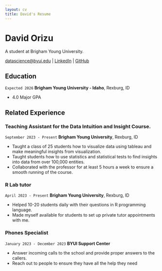 ```yaml
---
layout: cv
title: David's Resume
---
```

# David Orizu
A student at Brigham Young University.

<div id="webaddress">
<a href="datascience@byui.edu">datascience@byui.edu</a>
| <a href="https://www.linkedin.com/in/david-orizu-935508248/">LinkedIn</a>
| <a href="https://github.com/byuids-resumes">GitHub</a>
</div>

<!-- https://www.monique.tech/the-art-of-markdown -->

## Education

`Expected 2026`
__Brigham Young University - Idaho__, Rexburg, ID

- 4.0 Major GPA


## Related Experience

### Teaching Assistant for the Data Intuition and Insight Course.

`September 2023 - Present`
__Brigham Young University__, Rexburg, ID

- Taught a class of 25 students how to visualize data using tableau and make meaningful insights from visualization.
- Taught students how to use statistics and statistical tests to find insights into data from over 100,000 entities.
- Collaborated with the professor for at least 5 hours a week to ensure a smooth running of the course.

### R Lab tutor

`April 2023 - Present`
__Brigham Young University__, Rexburg, ID

- Helped 10-20 students daily with their questions in R programming language. 
- Made myself available for students to set up private tutor appointments with me.  

### Phones Specialist

`January 2023 - December 2023`
__BYUI Support Center__

- Answer incoming calls to the school and provide proper answers to the callers.
- Reach out to people to ensure they have all the help they need


<!-- ### Footer

Last updated: December 2023 -->


